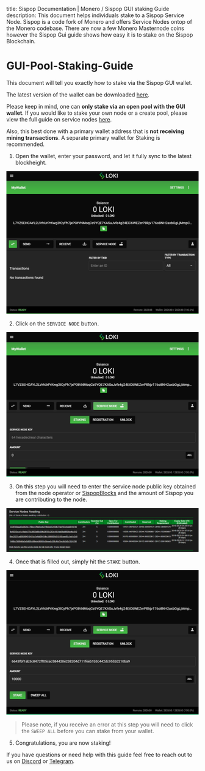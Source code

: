 title: Sispop Documentation | Monero / Sispop GUI staking Guide
description: This document helps individuals stake to a Sispop Service Node. Sispop is a code fork of Monero and offers Service Nodes ontop of the Monero codebase. There are now a few Monero Masternode coins however the Sispop Gui guide shows how easy it is to stake on the Sispop Blockchain.

# GUI-Pool-Staking-Guide

This document will tell you exactly how to stake via the Sispop GUI wallet.

The latest version of the wallet can be downloaded [here](https://github.com/sispop-dev/sispop-electron-gui-wallet/releases).

Please keep in mind, one can **only stake via an open pool with the GUI wallet**. If you would like to stake your own node or a create pool, please view the full guide on service nodes [here](../SNFullGuide).

Also, this best done with a primary wallet address that is **not receiving mining transactions**. A separate primary wallet for Staking is recommended.

1) Open the wallet, enter your password, and let it fully sync to the latest blockheight.

![Open-Wallet-Fully-sync](../assets/electron-stake-step1.JPG)

2) Click on the `SERVICE NODE` button.

![Click-service-node-tab](../assets/electron-stake-step2.jpg)

3) On this step you will need to enter the service node public key obtained from the node operator or [SispopBlocks](https://explorer.sispop.site/service_nodes) and the amount of Sispop you are contributing to the node.

![Sispop-blocks-SN-List](../assets/images/Sispop_blocks_SN_list.PNG)

4) Once that is filled out, simply hit the `STAKE` button.

![Staking-step](../assets/electron-stake-step3.JPG)

> Please note, if you receive an error at this step you will need to click the `SWEEP ALL` before you can stake from your wallet.

5) Congratulations, you are now staking!

If you have questions or need help with this guide feel free to reach out to us on [Discord](https://discordapp.com/invite/sqZCybf2ZZ) or [Telegram](https://t.me/Sispop).
